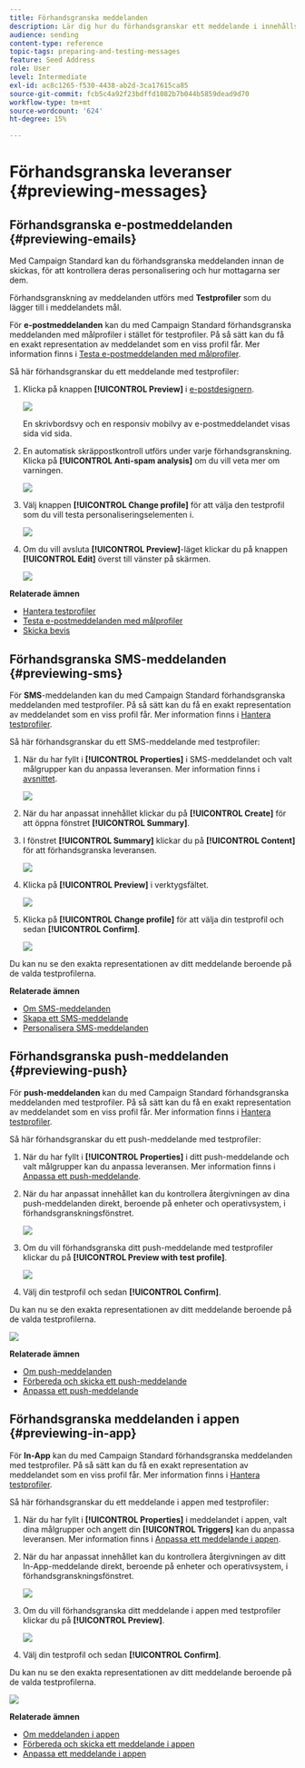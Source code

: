 ```yaml
---
title: Förhandsgranska meddelanden
description: Lär dig hur du förhandsgranskar ett meddelande i innehållsredigeraren eller i e-postdesignern.
audience: sending
content-type: reference
topic-tags: preparing-and-testing-messages
feature: Seed Address
role: User
level: Intermediate
exl-id: ac8c1265-f530-4438-ab2d-3ca17615ca85
source-git-commit: fcb5c4a92f23bdffd1082b7b044b5859dead9d70
workflow-type: tm+mt
source-wordcount: '624'
ht-degree: 15%

---
```


# Förhandsgranska leveranser {#previewing-messages}

## Förhandsgranska e-postmeddelanden {#previewing-emails}

Med Campaign Standard kan du förhandsgranska meddelanden innan de skickas, för att kontrollera deras personalisering och hur mottagarna ser dem.

Förhandsgranskning av meddelanden utförs med **Testprofiler** som du lägger till i meddelandets mål.

För **e-postmeddelanden** kan du med Campaign Standard förhandsgranska meddelanden med målprofiler i stället för testprofiler. På så sätt kan du få en exakt representation av meddelandet som en viss profil får. Mer information finns i [Testa e-postmeddelanden med målprofiler](../../sending/using/testing-messages-using-target.md).

Så här förhandsgranskar du ett meddelande med testprofiler:

1. Klicka på knappen **[!UICONTROL Preview]** i [e-postdesignern](../../designing/using/designing-content-in-adobe-campaign.md).

   ![](assets/sending_preview.png)

   En skrivbordsvy och en responsiv mobilvy av e-postmeddelandet visas sida vid sida.

1. En automatisk skräppostkontroll utförs under varje förhandsgranskning. Klicka på **[!UICONTROL Anti-spam analysis]** om du vill veta mer om varningen.

   ![](assets/sending_anti-spam_analysis.png)

1. Välj knappen **[!UICONTROL Change profile]** för att välja den testprofil som du vill testa personaliseringselementen i.

   ![](assets/sending_test-profile.png)

1. Om du vill avsluta **[!UICONTROL Preview]**-läget klickar du på knappen **[!UICONTROL Edit]** överst till vänster på skärmen.

   ![](assets/sending_preview_edit.png)

**Relaterade ämnen**

* [Hantera testprofiler](../../audiences/using/managing-test-profiles.md)
* [Testa e-postmeddelanden med målprofiler](../../sending/using/testing-messages-using-target.md)
* [Skicka bevis](../../sending/using/sending-proofs.md)

## Förhandsgranska SMS-meddelanden {#previewing-sms}

För **SMS**-meddelanden kan du med Campaign Standard förhandsgranska meddelanden med testprofiler. På så sätt kan du få en exakt representation av meddelandet som en viss profil får. Mer information finns i [Hantera testprofiler](../../audiences/using/managing-test-profiles.md).

Så här förhandsgranskar du ett SMS-meddelande med testprofiler:

1. När du har fyllt i **[!UICONTROL Properties]** i SMS-meddelandet och valt målgrupper kan du anpassa leveransen. Mer information finns i [avsnittet](../../channels/using/personalizing-sms-messages.md).

   ![](assets/sms_preview.png)

1. När du har anpassat innehållet klickar du på **[!UICONTROL Create]** för att öppna fönstret **[!UICONTROL Summary]**.

1. I fönstret **[!UICONTROL Summary]** klickar du på **[!UICONTROL Content]** för att förhandsgranska leveransen.

   ![](assets/sms_preview_2.png)

1. Klicka på **[!UICONTROL Preview]** i verktygsfältet.

   ![](assets/sms_preview_3.png)

1. Klicka på **[!UICONTROL Change profile]** för att välja din testprofil och sedan **[!UICONTROL Confirm]**.

   ![](assets/sms_preview_4.png)

Du kan nu se den exakta representationen av ditt meddelande beroende på de valda testprofilerna.

**Relaterade ämnen**

* [Om SMS-meddelanden](../../channels/using/about-sms-messages.md)
* [Skapa ett SMS-meddelande](../../channels/using/creating-an-sms-message.md)
* [Personalisera SMS-meddelanden](../../channels/using/personalizing-sms-messages.md)

## Förhandsgranska push-meddelanden {#previewing-push}

För **push-meddelanden** kan du med Campaign Standard förhandsgranska meddelanden med testprofiler. På så sätt kan du få en exakt representation av meddelandet som en viss profil får. Mer information finns i [Hantera testprofiler](../../audiences/using/managing-test-profiles.md).

Så här förhandsgranskar du ett push-meddelande med testprofiler:

1. När du har fyllt i **[!UICONTROL Properties]** i ditt push-meddelande och valt målgrupper kan du anpassa leveransen. Mer information finns i [Anpassa ett push-meddelande](../../channels/using/customizing-a-push-notification.md).

1. När du har anpassat innehållet kan du kontrollera återgivningen av dina push-meddelanden direkt, beroende på enheter och operativsystem, i förhandsgranskningsfönstret.

   ![](assets/push_preview.png)

1. Om du vill förhandsgranska ditt push-meddelande med testprofiler klickar du på **[!UICONTROL Preview with test profile]**.

   ![](assets/push_preview_2.png)

1. Välj din testprofil och sedan **[!UICONTROL Confirm]**.

Du kan nu se den exakta representationen av ditt meddelande beroende på de valda testprofilerna.

![](assets/push_preview_3.png)

**Relaterade ämnen**

* [Om push-meddelanden](../../channels/using/about-push-notifications.md)
* [Förbereda och skicka ett push-meddelande](../../channels/using/preparing-and-sending-a-push-notification.md)
* [Anpassa ett push-meddelande](../../channels/using/customizing-a-push-notification.md)

## Förhandsgranska meddelanden i appen {#previewing-in-app}

För **In-App** kan du med Campaign Standard förhandsgranska meddelanden med testprofiler. På så sätt kan du få en exakt representation av meddelandet som en viss profil får. Mer information finns i [Hantera testprofiler](../../audiences/using/managing-test-profiles.md).

Så här förhandsgranskar du ett meddelande i appen med testprofiler:

1. När du har fyllt i **[!UICONTROL Properties]** i meddelandet i appen, valt dina målgrupper och angett din **[!UICONTROL Triggers]** kan du anpassa leveransen. Mer information finns i [Anpassa ett meddelande i appen](../../channels/using/customizing-an-in-app-message.md).

1. När du har anpassat innehållet kan du kontrollera återgivningen av ditt In-App-meddelande direkt, beroende på enheter och operativsystem, i förhandsgranskningsfönstret.

   ![](assets/in_app_preview.png)

1. Om du vill förhandsgranska ditt meddelande i appen med testprofiler klickar du på **[!UICONTROL Preview]**.

   ![](assets/in_app_preview_2.png)

1. Välj din testprofil och sedan **[!UICONTROL Confirm]**.

Du kan nu se den exakta representationen av ditt meddelande beroende på de valda testprofilerna.

![](assets/in_app_preview_3.png)

**Relaterade ämnen**

* [Om meddelanden i appen](../../channels/using/about-in-app-messaging.md)
* [Förbereda och skicka ett meddelande i appen](../../channels/using/preparing-and-sending-an-in-app-message.md)
* [Anpassa ett meddelande i appen](../../channels/using/customizing-an-in-app-message.md)

